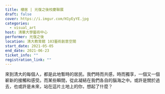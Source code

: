 ```yaml
---
title: 棲居 | 光復之後校慶聯展
draft: false
cover: https://i.imgur.com/H1yEyYE.jpg
categories:
  - visual_art
host: 清華大學藝術中心
performer: 光復之後
location: 清大教育館 103藝術創意空間
start_date: 2021-05-05
end_date: 2021-06-23
ticket_info: ""
registration_link: ""
---
```

來到清大的每個人，都是此地暫時的居民。我們時而共感，時而獨享，一個又一個嶄新的接觸和感受。而某些瞬間，從此凝結在我們各自的腦海之中。或許是關於過去，也或許是未來，站在這片土地上的你，想起了什麼？